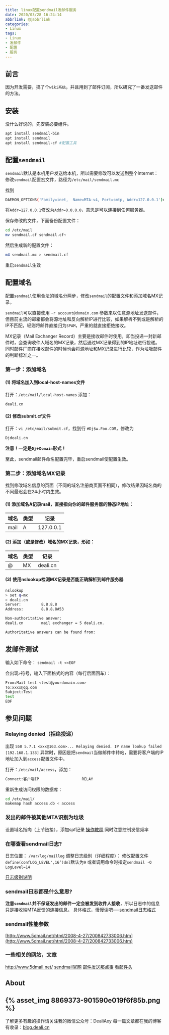 ```yaml
---
title: linux配置sendmail发邮件服务
date: 2020/03/28 16:24:14
abbrlink: @@abbrlink
categories:
- Linux
tags:
- Linux
- 发邮件
- 配置
- 服务
---
```

## 前言
因为开发需要，搞了个`wiki系统`，并且用到了邮件订阅，所以研究了一番发送邮件的方法。

## 安装
没什么好说的，先安装必要组件。

```bash
apt install sendmail-bin
apt install sendmail
apt install sendmail-cf #配置工具
```

## 配置`sendmail`
`sendmail`默认是本机用户发送给本机，所以需要修改可以发送到整个Internet：
修改`sendmail`配置宏文件，路径为`/etc/mail/sendmail.mc`

找到
```bash
DAEMON_OPTIONS('Family=inet,  Name=MTA-v4, Port=smtp, Addr=127.0.0.1')dnl
```
将`Addr=127.0.0.1`修改为`Addr=0.0.0.0`，意思是可以连接到任何服务器。

保存修改的文件，下面备份配置文件：

```bash
cd /etc/mail
mv sendmail.cf sendmail.cf~
```

然后生成新的配置文件：
```bash
m4 sendmail.mc > sendmail.cf
```

重启`sendmail`生效

## 配置域名
配置`sendmail`使用合法的域名分两步，修改`sendmail`的配置文件和添加域名MX记录。

`sendmail`可以直接使用 `-r account@domain.com` 参数来以任意源地址发送邮件，但目前主流的邮箱都会将源地址和反向解析IP进行比较，如果解析不到或是解析的IP不匹配，轻则将邮件直接归为`SPAM`，严重的就直接拒绝接收。

MX记录（Mail Exchanger Record）主要是接收邮件时使用，即当投递一封新邮件时，会查询收件人域名的MX记录，然后通过MX记录得到的IP地址进行投递。同时邮件厂商在接收邮件的时候也会将源地址和MX记录进行比较，作为垃圾邮件的判断标准之一。

### 第一步：添加域名
#### (1) 将域名加入到local-host-names文件
打开：`/etc/mail/local-host-names`
添加：
```bash
deali.cn
```
#### (2) 修改submit.cf文件
打开：`vi /etc/mail/submit.cf`，找到行 `#Dj$w.Foo.COM`，修改为
```bash
Djdeali.cn
```
**注意！一定是`Dj`+`Domain`形式！**

至此，sendmail邮件命名配置完毕，重启sendmail使配置生效。

### 第二步：添加域名MX记录
找到修改域名信息的页面（不同的域名注册商页面不相同），修改结果因域名商的不同最迟会在24小时内生效。
#### (1) 添加域名A记录mail，直接指向你的邮件服务器的静态IP地址：
域名 | 类型 | 记录
--- | ---- | ----
mail | A | 127.0.0.1

#### (2) 添加（或是修改）域名的MX记录，形如：
域名 | 类型 | 记录
--- | ---- | ----
@   | MX   | deali.cn

#### (3) 使用nslookup检测MX记录是否能正确解析到邮件服务器
```bash
nslookup
> set q=mx
> deali.cn
Server:         8.8.8.8
Address:        8.8.8.8#53

Non-authoritative answer:
deali.cn        mail exchanger = 5 deali.cn.

Authoritative answers can be found from:
```

## 发邮件测试
输入如下命令：
`sendmail -t <<EOF`

会出现`>`符号，输入下面格式的内容（每行后面回车）：
```bash
From:Mail test <test@yourdomain.com>
To:xxxx@qq.com
Subject:Test
test
EOF
```

## 参见问题
### Relaying denied（拒绝投递）
出现 `550 5.7.1 <xxx@163.com>... Relaying denied. IP name lookup failed [192.168.1.133]` 异常时，原因是把`sendmail`当做邮件中转站，需要将客户端的IP地址加入到`access`配置文件中。

打开：`/etc/mail/access`，添加：
```bash
Connect:客户端IP                   RELAY
```

重新生成访问权限的数据库：
```bash
cd /etc/mail/
makemap hash access.db < access 
```

### 发出的邮件被其他MTA识别为垃圾
设置域名指向（上节链接），添加spf记录 [操作教程](https://www.renfei.org/blog/introduction-to-spf.html)
同时注意控制发信频率

### 在哪查看sendmail日志?
日志位置： `/var/log/maillog`
调整日志级别（详细程度）： 修改配置文件`define(confLOG_LEVEL',16’)dnl`默认为`9`
或者调用命令时指定`sendmail -O LogLevel=14`

[日志级别说明](http://www-01.ibm.com/support/knowledgecenter/ssw_aix_71/com.ibm.aix.networkcomm/sendmail_debugflags.htm?lang=zh)

### sendmail日志都是什么意思?
**注意`sendmail`并不保证发出的邮件一定会被发到收件人接收**，所以日志中的信息只是接收端MTA反馈的连接信息。
具体格式，慢慢读吧—–[sendmail日志格式](http://www.softpanorama.net/Mail/Sendmail/sendmail_logs_format.shtml)

### sendmail性能参数
[http://www.5dmail.net/html/2008-4-27/200842733006.htm](http://www.5dmail.net/html/2008-4-27/200842733006.htm)

### 一些相关的网站，文章
http://www.5dmail.net/
[sendmail官网](https://www.sendmail.com/sm/open_source/)
[邮件发送那点事](http://park.jobdeer.com/discussion/19/%E9%82%AE%E4%BB%B6%E5%8F%91%E9%80%81%E9%82%A3%E7%82%B9%E4%BA%8B)
[看邮件头](http://www.qqexmail.net/tips/st_security_look_head.asp)



## About
{% asset_img 8869373-901590e019f6f85b.png %}
---------------
了解更多有趣的操作请关注我的微信公众号：DealiAxy
每一篇文章都在我的博客有收录：[blog.deali.cn](http://blog.deali.cn)
